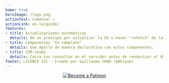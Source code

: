 ```yaml
---
home: true
heroImage: /logo.png
actionText: Comenzar →
actionLink: es-la/guide/
features:
- title: Actualizaciones automaticas
  details: No se preocupe por actualizar la UI o hacer "refetch" de las consultas!
- title: Componentes "In-template" 
  details: Use Apollo de manera declarativa con estos componentes.
- title: SSR-ready
  details: Corra sus consultas en el servidor antes de renderizar el HTML de la página.
footer: LICENCE ISC - Creado por Guillaume CHAU (@Akryum)
---
```


<p style="text-align: center;">
  <a href="https://www.patreon.com/akryum" target="_blank">
    <img src="https://c5.patreon.com/external/logo/become_a_patron_button.png" alt="Become a Patreon">
  </a>
</p>
